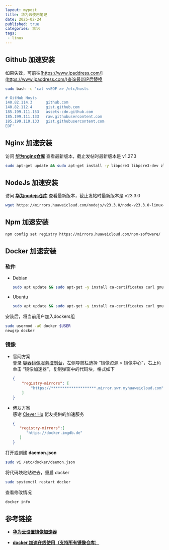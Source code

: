 ```yaml
---
layout: mypost
title: 华为云使用笔记
date: 2025-02-24
published: true
categories: 笔记
tags: 
 - linux
---
```


## Github 加速安装

如果失效，可前往[https://www.ipaddress.com/](https://www.ipaddress.com/)查询最新IP后替换

```bash
sudo bash -c 'cat <<EOF >> /etc/hosts

# GitHub Hosts
140.82.114.3      github.com
140.82.112.4      gist.github.com
185.199.111.153   assets-cdn.github.com
185.199.111.133   raw.githubusercontent.com
185.199.110.133   gist.githubusercontent.com
EOF'
```

## Nginx 加速安装

访问 [**华为nginx仓库**](https://mirrors.huaweicloud.com/nginx/) 查看最新版本，截止发帖时最新版本是 v1.27.3

```bash
sudo apt-get update && sudo apt-get install -y libpcre3 libpcre3-dev zlib1g zlib1g-dev build-essential && wget https://mirrors.huaweicloud.com/nginx/nginx-1.27.3.tar.gz && tar -xf nginx-1.27.3.tar.gz && cd nginx-1.27.3 && ./configure && make && sudo make install && echo 'export PATH=$PATH:/usr/local/nginx/sbin' >> ~/.bashrc && source ~/.bashrc && nginx -v
```

## NodeJs 加速安装

访问 [**华为nodejs仓库**](https://mirrors.huaweicloud.com/nodejs/) 查看最新版本，截止发帖时最新版本是 v23.3.0

```bash
wget https://mirrors.huaweicloud.com/nodejs/v23.3.0/node-v23.3.0-linux-x64.tar.xz && tar -xf node-v23.3.0-linux-x64.tar.xz && sudo cp -r node-v23.3.0-linux-x64/{bin,include,lib,share} /usr/ && node -v && npm -v
```

## Npm 加速安装

```bash
npm config set registry https://mirrors.huaweicloud.com/npm-software/
```

## Docker 加速安装

### 软件

- Debian

  ```bash
  sudo apt update && sudo apt-get -y install ca-certificates curl gnupg && sudo install -m 0755 -d /etc/apt/keyrings && curl -fsSL http://mirrors.huaweicloud.com/docker-ce/linux/ubuntu/gpg | sudo gpg --dearmor -o /etc/apt/keyrings/docker.gpg && sudo chmod a+r /etc/apt/keyrings/docker.gpg && echo "deb [arch=$(dpkg --print-architecture) signed-by=/etc/apt/keyrings/docker.gpg] http://mirrors.huaweicloud.com/docker-ce/linux/ubuntu $(lsb_release -cs) stable" | sudo tee /etc/apt/sources.list.d/docker.list > /dev/null && sudo apt update && sudo apt-get install -y docker-ce docker-ce-cli containerd.io && sudo systemctl start docker && sudo systemctl enable docker && docker -v
  ```

- Ubuntu

  ```bash
  sudo apt update && sudo apt-get -y install ca-certificates curl gnupg && sudo install -m 0755 -d /etc/apt/keyrings && curl -fsSL http://mirrors.huaweicloud.com/docker-ce/linux/ubuntu/gpg | sudo gpg --dearmor -o /etc/apt/keyrings/docker.gpg && sudo chmod a+r /etc/apt/keyrings/docker.gpg && echo "deb [arch=$(dpkg --print-architecture) signed-by=/etc/apt/keyrings/docker.gpg] http://mirrors.huaweicloud.com/docker-ce/linux/ubuntu $(lsb_release -cs) stable" | sudo tee /etc/apt/sources.list.d/docker.list > /dev/null && sudo apt update && sudo apt-get install -y docker-ce docker-ce-cli containerd.io && sudo systemctl start docker && sudo systemctl enable docker && docker -v
  ```


安装后，将当前用户加入dockers组

```bash
sudo usermod -aG docker $USER
newgrp docker
```

### 镜像

- 官网方案  
  登录 [容器镜像服务控制台](https://console.huaweicloud.com/swr/#/swr/dashboard)，左侧导航栏选择 “镜像资源 > 镜像中心”，右上角单击 “镜像加速器”，复制弹窗中的代码块，格式如下

  ```json
  {
      "registry-mirrors": [ 
          "https://********************.mirror.swr.myhuaweicloud.com" 
      ]
  }
  ```

  

- 佬友方案  
  感谢 [Clever Hu](https://linux.do/u/cleverhu) 佬友提供的加速服务

  ```json
  {
     "registry-mirrors":[
        "https://docker.imgdb.de"
     ]
  }
  ```

  

打开或创建 **daemon.json**

```bash
sudo vi /etc/docker/daemon.json
```

将代码块粘贴进去，重启 docker

```bash
sudo systemctl restart docker
```

查看修改情况

```bash
docker info
```

## 参考链接

- [**华为云设置镜像加速器**](https://support.huaweicloud.com/usermanual-swr/swr_01_0045.html)

- [**docker 加速在线使用（支持所有镜像仓库**）](https://linux.do/t/topic/272666) 
